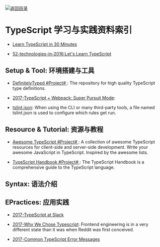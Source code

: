 [![返回目录](https://parg.co/UGo)](https://parg.co/b4z)

# TypeScript 学习与实践资料索引

* [Learn TypeScript in 30 Minutes](http://www.tuicool.com/articles/iAzI7bn)

* [52-technologies-in-2016:Let's Learn TypeScript](https://github.com/shekhargulati/52-technologies-in-2016/tree/master/17-typescript)

## Setup & Tool: 环境搭建与工具

* [DefinitelyTyped #Project# ](https://github.com/DefinitelyTyped/DefinitelyTyped): The repository for high quality TypeScript type definitions.

- [2017-TypeScript + Webpack: Super Pursuit Mode](https://medium.com/webpack/typescript-webpack-super-pursuit-mode-83cc568dea79):

- [tslint.json](https://palantir.github.io/tslint/usage/tslint-json/): When using the CLI or many third-party tools, a file named tslint.json is used to configure which rules get run.

## Resource & Tutorial: 资源与教程

* [Awesome TypeScript #Project# ](https://github.com/dzharii/awesome-typescript): A collection of awesome TypeScript resources for client-side and server-side development. Write your awesome JavaScript in TypeScript. Inspired by the awesome lists.

* [TypeScript Handbook #Project# ](https://github.com/Microsoft/TypeScript-Handbook): The TypeScript Handbook is a comprehensive guide to the TypeScript language.

## Syntax: 语法介绍

## EPractices: 应用实践

* [2017-TypeScript at Slack](https://slack.engineering/typescript-at-slack-a81307fa288d)

* [2017-Why We Chose Typescript](https://redditblog.com/2017/06/30/why-we-chose-typescript/): Frontend engineering is in a very different state than it was when Reddit was first conceived.

* [2017-Common TypeScript Error Messages](https://www.sitepen.com/blog/2017/11/01/common-typescript-error-messages/)
